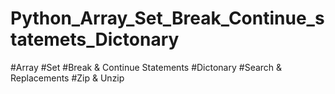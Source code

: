 # Python_Array_Set_Break_Continue_statemets_Dictonary
#Array
#Set
#Break & Continue Statements
#Dictonary
#Search & Replacements
#Zip & Unzip
